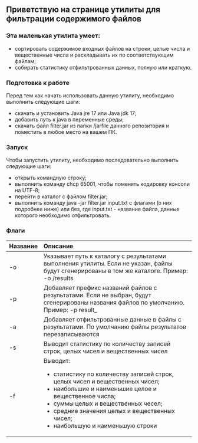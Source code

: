 ## Приветствую на странице утилиты для фильтрации содержимого файлов
### Эта маленькая утилита умеет:
* сортировать содержимое входных файлов на строки, целые числа и вещественные числа и раскладывать их по соответствующим файлам; 
* собирать статистику отфильтрованных данных, полную или краткую.

### Подготовка к работе
Перед тем как начать использовать данную утилиту, необходимо выполнить следующие шаги:
* скачать и установить Java jre 17 или Java jdk 17;  
* добавить путь к java в переменные среды;
* скачать файл filter.jar из папки /jarfile данного репозитория и поместить в любое место на вашем ПК. 

### Запуск
Чтобы запустить утилиту, необходимо последовательно выполнить следующие шаги:
* открыть командную строку;
* выполнить команду chcp 65001, чтобы поменять кодировку консоли на UTF-8;
* перейти в каталог с файлом filter.jar;
* выполнить команду java -jar filter.jar input.txt с флагами (о них подробнее ниже) или без, где input.txt - название файла, данные которого необходимо отфильтровать.

### Флаги

| Название | Описание|
| :--- | :--- |
| -o | Указывает путь к каталогу с результатами выполнения утилиты. Если не указан, файлы будут сгенерированы в том же каталоге. Пример: -o /results |
| -p | Добавляет префикс названий файлов с результатами. Если не выбран, будут сгенерированы названия файлов по умолчанию. Пример: -p result_ |
| -a | Добавляет отфильтрованные данные в файлы с результатами. По умолчанию файлы результатов перезаписываются |
| -s | Выводит статистику по количеству записей строк, целых чисел и вещественных чисел |
| -f | Выводит: <ul><li>статистику по количеству записей строк, целых чисел и вещественных чисел;</li><li>наибольшие и наименьшие целое и вещественное числа;</li><li>суммы целых и вещественных чесел;</li><li>средние значения целых и вещественных чисел;</li><li>наибольшую и наименьшую строки</li></ul> |
